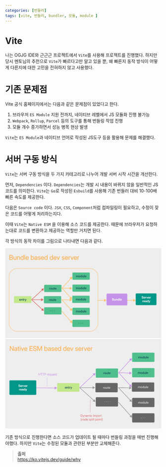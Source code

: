 ```yaml
---
categories: [번들러]
tags: [vite, 번들러, bundler, 모듈, module ]
---
```


# Vite
나는 OGJG IDE와 근근근 프로젝트에서 `Vite`를 사용해 프로젝트를 진행했다. 하지만 당시 멘토님의 추천으로 `Vite`가 빠르다고만 알고 있을 뿐, 왜 빠른지 동작 방식이 어떻게 다른지에 대한 고민을 전혀하지 않고 사용했다.

# 기존 문제점
Vite 공식 홈페이지에서는 다음과 같은 문제점이 있었다고 한다.

1. 브라우저 `ES Module` 지원 전까지, 네이티브 레벨에서 JS 모듈화 진행 불가능
2. `Webpack`, `Rollup`, `Parcel` 등의 도구를 통해 번들링 작업 진행
3. 모듈 개수 증가하면서 성능 병목 현상 발생

`Vite`는 `ES Module`과 네이티브 언어로 작성된 JS도구 등을 활용해 문제를 해결했다.

# 서버 구동 방식
`Vite`는 서버 구동 방식을 두 가지 카테고리로 나누어 개발 서버 시작 시간을 개선한다.

먼저, `Dependencies` 이다. `Dependencies`는 개발 시 내용이 바뀌지 않을 일반적인 JS 코드를 의미한다. `Vite`는 `Go`로 작성된 `Esbuild`를 사용해 기존 번들러 대비 10-100배 빠른 속도를 제공한다.

다음은 `Source code` 이다. `JSX`, `CSS`, `Component`처럼 컴파일링이 필요하고, 수정이 잦은 코드를 어떻게 처리하는지다.

이때 `Vite`는 `Native ESM` 을 이용해 소스 코드를 제공한다. 때문에 브라우저가 요청하는대로 코드를 변환하고 제공하는 역할만 거치면 된다.

각 방식의 동작 차이를 그림으로 나타내면 다음과 같다.

![](/assets/img/post/2024-08-26/bundle.JPG)
![](/assets/img/post/2024-08-26/native.JPG)

기존 방식으로 진행한다면 소스 코드가 업데이트 될 때마다 번들링 과정을 매번 진행해야했다. 하지만 `Vite`는 수정된 모듈과 관련된 부분만 교체해준다.


> **출처** <br>
> https://ko.vitejs.dev/guide/why
